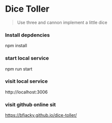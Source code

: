 # Dice Toller
> Use three and cannon implement a little dice

### Install depdencies
npm install 

### start local service
npm run start

### visit local service
http://localhost:3006

### visit github online sit
https://bfjacky.github.io/dice-toller/